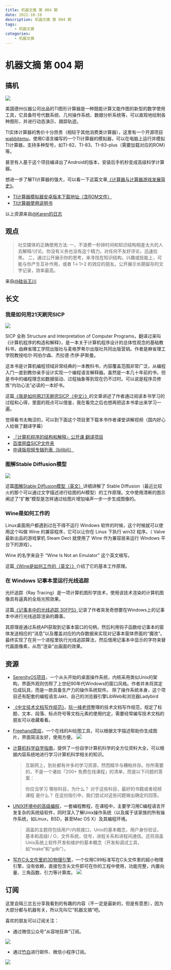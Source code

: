 ```yaml
---
title: 机器文摘 第 004 期
date: 2022-10-18
description: 机器文摘 第 004 期
tags: 
    - 机器文摘
categories:
    - 机器文摘
---
```

# 机器文摘 第 004 期
## 搞机
![](2022-10-18-09-53-01.png)

美国德州仪器公司出品的TI图形计算器是一种既能计算又能作图的新型的数学使用工具，它具备符号代数系统、几何操作系统、数据分析系统等，可以直观地绘制各种图形，并进行动态演示、跟踪轨迹。

TI实体计算器的售价十分昂贵（相较于其他消费类计算器），这里有一个开源项目[wabbitemu](http://wabbitemu.org/)，使用C语言编写的一个TI计算器的模拟器，可以在电脑上运行并模拟TI计算器，支持多种型号，如TI-82、TI-83、TI-83-plus（需要加载对应的ROM）等。

甚至有人基于这个项目编译出了Android的版本，安装后手机秒变成高级科学计算器。

想进一步了解TI计算器的强大，可以看一下这篇文章[《计算器与计算器游戏发展简史》](https://zhuanlan.zhihu.com/p/148392866)。


- [TI计算器模拟器安卓版本下载地址（含ROM文件）](http://www.liubaoyi.com/wp-content/uploads/2014/11/Android_Wabbitemu.zip)
- [TI计算器使用说明书](http://www.liubaoyi.com/wp-content/uploads/2014/11/CX-C-CAS-%E5%9B%BE%E5%BD%A2%E8%AE%A1%E7%AE%97%E5%99%A8%E6%93%8D%E4%BD%9C%E6%8C%87%E5%8D%97.zip)

以上资源来自[@Karen的日志](http://www.liubaoyi.com/)

## 观点
>社交媒体的正确使用方法:
> 一，不浪费一秒钟时间和知识结构相差太大的人去解释/讨论。你没有义务也没有这个精力。对任何不友好评论，迅速拉黑。 
> 二，通过公开展示你的思考，来寻找在知识结构，兴趣或技能上，可能与你产生互补作用，或者 1＋1>2 的效应的朋友。公开展示长期留存的文字记录，效率最高。

来自[@硅谷王川](https://weibo.com/5339148412/Mal0hACJr)

## 长文
### 我是如何用21天刷完SICP
![](2022-10-18-10-56-50.png)

SICP 全称 Structure and Interpretation of Computer Programs，翻译过来叫《计算机程序的构造和解释》，是一本关于计算机程序设计的总体性观念的基础教科书，由麻省理工学院出版社与麦格罗希尔出版社共同出版营销。作者是麻省理工学院教授哈尔·阿伯尔森、杰拉德·杰伊·萨斯曼。

这本书是计算机编程领域非常经典的一本教科书，内容覆盖范围非常广泛，从编程入门一直到教你亲手设计实现一个编程语言解释器。虽然是一本几十年前的书，但是书中的编程理念如数据驱动、过程抽象等到现在仍不过时。可以说是程序员修炼“内功心法”必读的一本好书。

这篇[《我是如何用21天刷完SICP（中文）》](http://numbbbbb.com/2016/03/28/20160328_%E6%88%91%E5%A6%82%E4%BD%95%E7%94%A8%E4%B8%A4%E5%91%A8%E6%97%B6%E9%97%B4%E5%88%B7%E5%AE%8C%20SICP/)的文章讲述了作者通过阅读本书学习的过程和心得，里面的观点可以借鉴，我在看完之后也想再把这本书拿出来学习一遍。

觉得看书太晦涩的，可以到下面这个项目里下载本书作者课堂讲解视频（国内好心人给做了翻译字幕）
- [『计算机程序的结构和解释』公开课 翻译项目](https://learningsicp.github.io/)
- [百度网盘SICP文件夹](https://pan.baidu.com/s/1o78bsYA)
- [中译版视频专辑列表（bilibili）](https://www.bilibili.com/video/av8515129/)

### 图解Stable Diffusion模型
![](2022-10-18-10-55-05.png)

这篇[图解Stable Diffusion模型（英文）](https://jalammar.github.io/illustrated-stable-diffusion/)详细讲解了 Stable Diffusion（最近比较火的那个可以通过文字描述进行绘图的AI模型）的工作原理。文中使用清晰的图示阐述了“扩散”模型是怎样通过给图片增加噪声一步一步生成图像的。

### Wine是如何工作的

Linux桌面用户都遇到过在不得不运行 Windows 软件的时候，这个时候就可以使用这个叫做 Wine 的兼容程序，它可以让你在 Linux 下执行 win32 程序。（ Valve 最新出品的游戏掌机 Steam Dect 就使用了 Wine 作为兼容层来运行 Windows 平台下的游戏）。

Wine 的名字来自于 “Wine Is Not an Emulator” 这个英文缩写。

这篇[《Wine是如何工作的（英文）》](https://werat.dev/blog/how-wine-works-101/)介绍了它的基本工作原理。

### 在 Windows 记事本里运行光线追踪

光纤追踪（Ray Tracing）是一项计算机图形学技术，使用该技术渲染的计算机图像具有逼真的全局光照效果。

这篇[《记事本中的光线追踪 30FPS》](http://kylehalladay.com/blog/2020/05/20/Rendering-With-Notepad.html)记录了作者突发奇想要在Windows上的记事本中进行光线追踪渲染的趣事。

其原理是通过系统API获取到记事本窗口的句柄，然后利用钩子函数给记事本的窗体发送相应的“消息”以及覆盖对应的内存数据来实现对记事本窗体界面的“魔改”。最终实现了在另一个进程里执行光线追踪算法，然后借用记事本中显示的字符来替代画面像素，从而“渲染”出画面的效果。

## 资源
- [SerenityOS项目](github.com/SerenityOS/serenity)，一个从头开始的桌面操作系统，内核采用类似Unix的架构，界面外观则仿照了上世纪90年代Windows的窗口风格。作者并未将其定位成玩具，而是一款具备生产力的操作系统软件。 除了操作系统本身，这个项目还有配套的编程语言Jakt、自己的浏览器引擎LibWeb和浏览器Ladybird ​​​
- [《中文技术文档写作规范》](https://github.com/ruanyf/document-style-guide)，[阮一峰老师](https://www.ruanyifeng.com/blog/)整理的技术文档写作规范，规定了标题、文本、段落、标点符号等文档元素的使用约定，需要经常编写技术文档的朋友可以收藏看看。
- [Freehand意绘](https://freehand.yunwooo.com/)，一个在线的AI绘图工具，可以根据文字描述帮助你生成图片，界面简洁友好，使用方便。
 ![](2022-10-18-10-58-24.png)

- [计算机科学自学指南](https://github.com/izackwu/TeachYourselfCS-CN)，提供了一份自学计算机科学的全方位资料大全，可以根据内容系统地进行学习计算机科学相关的知识。

  >互联网上，到处都有许多的学习资源，然而精华与糟粕并存。你所需要的，不是一个诸如「200+ 免费在线课程」的清单，而是以下问题的答案：
  >
  >你应当学习 哪些科目，为什么？
  >对于这些科目，最好的书籍或者视频课程 是什么？
  >在这份指引中，我们尝试对这些问题做出确定的回答。
- [UNIX环境中的高级编程](https://stevens.netmeister.org/631/)，一套编程教程，在课程中，主要学习用C编程语言开发复杂的系统级软件，同时深入了解Unix操作系统（以及属于该家族的所有操作系统，如Linux，BSD，甚至Mac OS X）及其编程环境。

  >涵盖的主题将包括用户/内核接口，Unix的基本概念，用户身份验证，基本和高级I / O，文件系统，信号，进程关系和进程间通信。还将涵盖Unix系统上软件开发和维护的基本概念（开发和调试工具，如“make”和“gdb”）。

- [写在C头文件里的3D物理引擎](https://codeberg.org/drummyfish/tinyphysicsengine)，一个仅用C99标准写在C头文件里的超小物理引擎，没有依赖，直接包含头文件即可在你的工程中使用，功能完整，内置向量、三角函数、引力等计算库。
  ![](2022-10-18-14-04-11.png)

## 订阅
这里会隔三岔五分享我看到的有趣的内容（不一定是最新的，但是有意思），因为大部分都与机器有关，所以先叫它“机器文摘”吧。

喜欢的朋友可以订阅关注：

- 通过微信公众号“从容地狂奔”订阅。

![](../weixin.jpg)

- 通过[竹白](https://zhubai.love/)进行邮件、微信小程序订阅。

![](../zhubai.jpg)